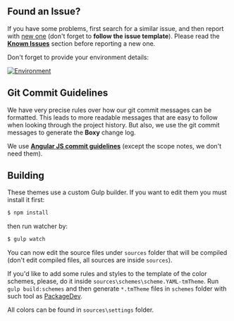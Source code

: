 ## Found an Issue?

If you have some problems, first search for a similar issue, and then report with [new one](https://github.com/oivva/boxy/issues) (don't forget to **follow the issue template**). Please read the [**Known Issues**](https://github.com/oivva/boxy/wiki#known-issues) section before reporting a new one.

Don't forget to provide your environment details:

[![Environment](https://raw.githubusercontent.com/oivva/boxy-extras/master/assets/wiki/env.gif)](https://raw.githubusercontent.com/oivva/boxy-extras/master/assets/wiki/env.gif)

## Git Commit Guidelines

We have very precise rules over how our git commit messages can be formatted. This leads to more readable messages that are easy to follow when looking through the project history. But also, we use the git commit messages to generate the **Boxy** change log. 

We use [**Angular JS commit guidelines**](https://github.com/angular/angular.js/blob/master/CONTRIBUTING.md#-git-commit-guidelines) (except the scope notes, we don't need them).

## Building

These themes use a custom Gulp builder. If you want to edit them you must install it first:

```bash
$ npm install
```

then run watcher by:

```bash
$ gulp watch
```

You can now edit the source files under `sources` folder that will be compiled (don't edit compiled files, all sources are inside `sources`).

If you'd like to add some rules and styles to the template of the color schemes, please, do it inside `sources\schemes\scheme.YAML-tmTheme`. Run `gulp build:schemes` and then generate `*.tmTheme` files in `schemes` folder with such tool as [PackageDev](https://github.com/SublimeText/PackageDev).

All colors can be found in `sources\settings` folder.
